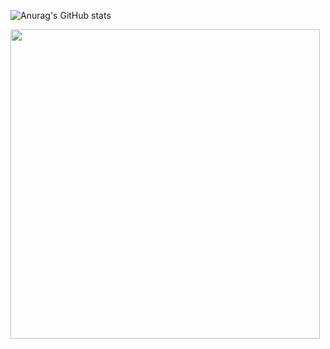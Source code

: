 ![Anurag's GitHub stats](https://github-readme-stats.vercel.app/api?username=Wandersond11&theme=dark&show_icons=true)

<div>
  <img width="495" heigth="193.05" src="https://cdn.discordapp.com/attachments/530167122677071892/958885810277597234/G8jB.gif"/>
  <div/>
